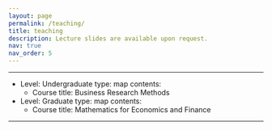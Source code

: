 ```yaml
---
layout: page
permalink: /teaching/
title: teaching
description: Lecture slides are available upon request.
nav: true
nav_order: 5
---
```

---
- Level: Undergraduate
  type: map
  contents:
    - Course title: Business Research Methods
- Level: Graduate
  type: map
  contents:
    - Course title: Mathematics for Economics and Finance
---
